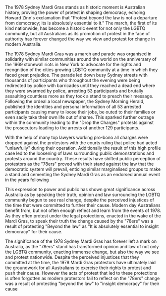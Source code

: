 The 1978 Sydney Mardi Gras stands as historic moment is Australian history, proving the power of protest in shaping democracy, echoing Howard Zinn's exclamation that "Protest beyond the law is not a departure from democracy; its is absolutely essential to it." The march, the first of its kind nationwide, has become a historic event for not only the LGBTQ community, but all Australians as its promotion of protest in the face of authority has forever changed the way we view and protest for change in modern Australia.

The 1978 Sydney Mardi Gras was a march and parade was organised in solidarity with similar communities around the world on the anniversary of the 1969 stonewall riots in New York to advocate for the rights and recognition of the cities growing LGBTQ community at a time in which they faced great prejudice. The parade led down busy Sydney streets with thousands of participants who throughout the evening were being redirected by police with barricades until they reached a dead end where they were swarmed by police, arresting 53 participants and brutally assaulting countless more as they took a stand to preach their message. Following the ordeal a local newspaper, the Sydney Morning Herald, published the identities and personal information of all 53 arrested participants causing many to loose their jobs, be outed to their families or even sadly take their own life out of shame. This sparked further outrage within the community leading to the "Drop the Charges" protests against the prosecutors leading to the arrests of another 129 participants.

With the help of many top lawyers working pro-bono all charges were dropped against the protestors with the courts ruling that police had acted "unlawfully" during their operation. Additionally the result of this high profile case led to the loosening of laws surrounding public demonstrations and protests around the country. These results have shifted public perception of protestors as the "78ers" proved with their stand against the law that the democratic system will prevail, enticing similar marginalised groups to make a stand and cementing the Sydney Mardi Gras as an endorsed annual event in the years following

This expression to power and public has shown great significance across Australia as by speaking their truth, opinion and law surrounding the LGBTQ community begun to see real change, despite the perceived injustices of the time that were committed to further their cause. Modern day Australians benefit from, but not often enough reflect and learn from the events of 1978. As they often protest under the legal protections, enacted in the wake of the Mardi Gras, to speak their truth the change caused by the "78ers" was a result of protesting "Beyond the law" as "It is absolutely essential to insight democracy" for their cause.

The significance of the 1978 Sydney Mardi Gras has forever left a mark on Australia, as the "78ers" stand has transformed opinion and law of not only the LGBTQ community, enacting immense change, but also the way we see and protest nationwide. Despite the perceived injustices that they committed at the time, the 1978 Mardi Gras protestors have ultimately laid the groundwork for all Australians to exercise their rights to protest and push their cause. However the acts of protest that led to these protections is often forgotten as modern protestors fail to reflect on the "78ers" change was a result of protesting "beyond the law" to "insight democracy" for their cause  